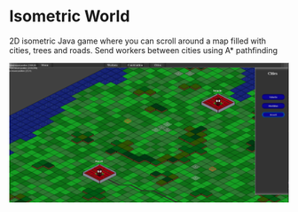 # Isometric World

2D isometric Java game where you can scroll around a map filled with cities, trees and roads. Send workers between cities using A* pathfinding


![Game view](/demo_screenshot1.png?raw=true)
